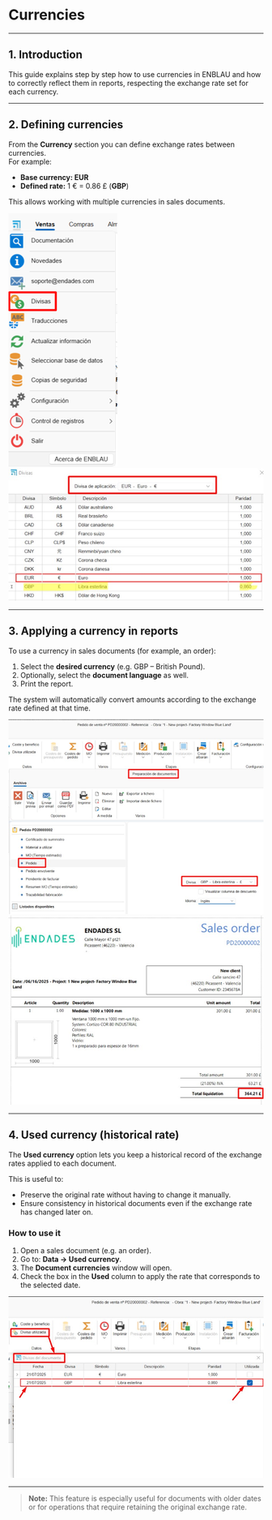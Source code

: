 
# Currencies

---

## 1. Introduction

This guide explains step by step how to use currencies in ENBLAU and how to correctly reflect them in reports, respecting the exchange rate set for each currency.

---

## 2. Defining currencies

From the **Currency** section you can define exchange rates between currencies.  
For example:

- **Base currency: EUR**
- **Defined rate:** 1 € = 0.86 £ (**GBP**)

This allows working with multiple currencies in sales documents.

![Currency definition](Imagenes/UT_Divisas/divisas.jpg)  
![Additional settings](Imagenes/UT_Divisas/divisas2.jpg)

---

## 3. Applying a currency in reports

To use a currency in sales documents (for example, an order):

1. Select the **desired currency** (e.g. GBP – British Pound).
2. Optionally, select the **document language** as well.
3. Print the report.

The system will automatically convert amounts according to the exchange rate defined at that time.

![Report with currency applied](Imagenes/UT_Divisas/divisa_informe.jpg)  
![Display example](Imagenes/UT_Divisas/divisa_informe2.jpg)

---

## 4. Used currency (historical rate)

The **Used currency** option lets you keep a historical record of the exchange rates applied to each document.

This is useful to:

- Preserve the original rate without having to change it manually.
- Ensure consistency in historical documents even if the exchange rate has changed later on.

### How to use it

1. Open a sales document (e.g. an order).
2. Go to: **Data → Used currency**.
3. The **Document currencies** window will open.
4. Check the box in the **Used** column to apply the rate that corresponds to the selected date.

![Manage used currency](Imagenes/UT_Divisas/divisa_utilizada.jpg)

---

> **Note:** This feature is especially useful for documents with older dates or for operations that require retaining the original exchange rate.
